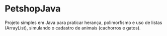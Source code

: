 # PetshopJava
Projeto simples em Java para praticar herança, polimorfismo e uso de listas (ArrayList), simulando o cadastro de animais (cachorros e gatos).
